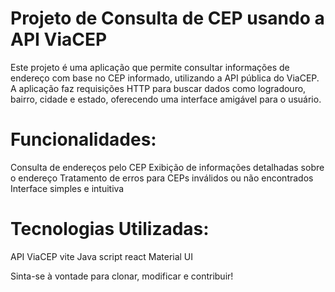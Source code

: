 
# Projeto de Consulta de CEP usando a API ViaCEP
Este projeto é uma aplicação que permite consultar informações de endereço com base no CEP informado, utilizando a API pública do ViaCEP. A aplicação faz requisições HTTP para buscar dados como logradouro, bairro, cidade e estado, oferecendo uma interface amigável para o usuário.

# Funcionalidades:
Consulta de endereços pelo CEP
Exibição de informações detalhadas sobre o endereço
Tratamento de erros para CEPs inválidos ou não encontrados
Interface simples e intuitiva

# Tecnologias Utilizadas:
API ViaCEP
vite
Java script
react
Material UI


Sinta-se à vontade para clonar, modificar e contribuir!
